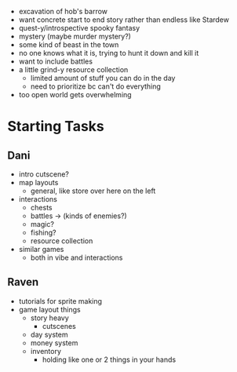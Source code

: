- excavation of hob's barrow
- want concrete start to end story rather than endless like Stardew
- quest-y/introspective spooky fantasy
- mystery (maybe murder mystery?)
- some kind of beast in the town
- no one knows what it is, trying to hunt it down and kill it
- want to include battles
- a little grind-y resource collection
	- limited amount of stuff you can do in the day
	- need to prioritize bc can't do everything
- too open world gets overwhelming


# Starting Tasks
## Dani
- intro cutscene?
- map layouts
	- general, like store over here on the left
- interactions
	- chests 
	- battles -> (kinds of enemies?)
	- magic?
	- fishing?
	- resource collection
- similar games
	- both in vibe and interactions

## Raven
- tutorials for sprite making
- game layout things
	- story heavy
		- cutscenes
	- day system
	- money system
	- inventory
		- holding like one or 2 things in your hands
